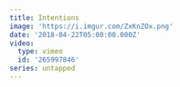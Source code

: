```yaml
---
title: Intentions
image: 'https://i.imgur.com/ZxKnZOx.png'
date: '2018-04-22T05:00:00.000Z'
video:
  type: vimeo
  id: '265997846'
series: untapped
---
```


